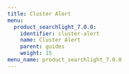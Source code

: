 ```yaml
---
title: Cluster Alert
menu:
  product_searchlight_7.0.0:
    identifier: cluster-alert
    name: Cluster Alert
    parent: guides
    weight: 15
menu_name: product_searchlight_7.0.0
---
```

